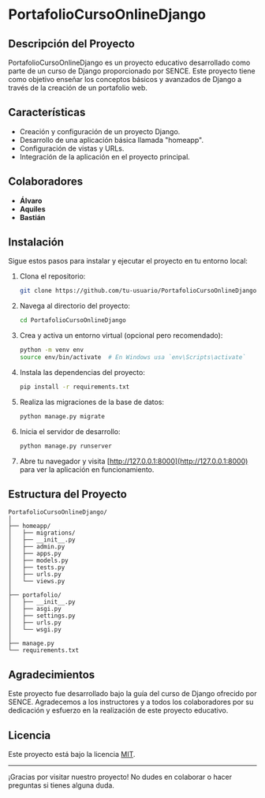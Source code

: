 # PortafolioCursoOnlineDjango

## Descripción del Proyecto

PortafolioCursoOnlineDjango es un proyecto educativo desarrollado como parte de un curso de Django proporcionado por SENCE. Este proyecto tiene como objetivo enseñar los conceptos básicos y avanzados de Django a través de la creación de un portafolio web. 

## Características

- Creación y configuración de un proyecto Django.
- Desarrollo de una aplicación básica llamada "homeapp".
- Configuración de vistas y URLs.
- Integración de la aplicación en el proyecto principal.

## Colaboradores

- **Álvaro**
- **Aquiles**
- **Bastián**

## Instalación

Sigue estos pasos para instalar y ejecutar el proyecto en tu entorno local:

1. Clona el repositorio:
   ```bash
   git clone https://github.com/tu-usuario/PortafolioCursoOnlineDjango.git
   ```

2. Navega al directorio del proyecto:
   ```bash
   cd PortafolioCursoOnlineDjango
   ```

3. Crea y activa un entorno virtual (opcional pero recomendado):
   ```bash
   python -m venv env
   source env/bin/activate  # En Windows usa `env\Scripts\activate`
   ```

4. Instala las dependencias del proyecto:
   ```bash
   pip install -r requirements.txt
   ```

5. Realiza las migraciones de la base de datos:
   ```bash
   python manage.py migrate
   ```

6. Inicia el servidor de desarrollo:
   ```bash
   python manage.py runserver
   ```

7. Abre tu navegador y visita [http://127.0.0.1:8000](http://127.0.0.1:8000) para ver la aplicación en funcionamiento.

## Estructura del Proyecto

```
PortafolioCursoOnlineDjango/
│
├── homeapp/
│   ├── migrations/
│   ├── __init__.py
│   ├── admin.py
│   ├── apps.py
│   ├── models.py
│   ├── tests.py
│   ├── urls.py
│   └── views.py
│
├── portafolio/
│   ├── __init__.py
│   ├── asgi.py
│   ├── settings.py
│   ├── urls.py
│   └── wsgi.py
│
├── manage.py
└── requirements.txt
```

## Agradecimientos

Este proyecto fue desarrollado bajo la guía del curso de Django ofrecido por SENCE. Agradecemos a los instructores y a todos los colaboradores por su dedicación y esfuerzo en la realización de este proyecto educativo.

## Licencia

Este proyecto está bajo la licencia [MIT](LICENSE).

---

¡Gracias por visitar nuestro proyecto! No dudes en colaborar o hacer preguntas si tienes alguna duda.
